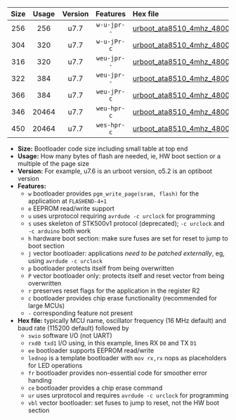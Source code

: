 |Size|Usage|Version|Features|Hex file|
|:-:|:-:|:-:|:-:|:--|
|256|256|u7.7|`w-u-jpr--`|[urboot_ata8510_4mhz_4800bps_swio_rxb0_txb1_lednop_ur_vbl.hex](https://raw.githubusercontent.com/stefanrueger/urboot.hex/main/mcus/ata8510/fcpu_4mhz/4800_bps/urboot_ata8510_4mhz_4800bps_swio_rxb0_txb1_lednop_ur_vbl.hex)|
|304|320|u7.7|`w-u-jPr-c`|[urboot_ata8510_4mhz_4800bps_swio_rxb0_txb1_lednop_fr_ce_ur_vbl.hex](https://raw.githubusercontent.com/stefanrueger/urboot.hex/main/mcus/ata8510/fcpu_4mhz/4800_bps/urboot_ata8510_4mhz_4800bps_swio_rxb0_txb1_lednop_fr_ce_ur_vbl.hex)|
|316|320|u7.7|`weu-jpr--`|[urboot_ata8510_4mhz_4800bps_swio_rxb0_txb1_ee_ur_vbl.hex](https://raw.githubusercontent.com/stefanrueger/urboot.hex/main/mcus/ata8510/fcpu_4mhz/4800_bps/urboot_ata8510_4mhz_4800bps_swio_rxb0_txb1_ee_ur_vbl.hex)|
|322|384|u7.7|`weu-jpr--`|[urboot_ata8510_4mhz_4800bps_swio_rxb0_txb1_ee_lednop_ur_vbl.hex](https://raw.githubusercontent.com/stefanrueger/urboot.hex/main/mcus/ata8510/fcpu_4mhz/4800_bps/urboot_ata8510_4mhz_4800bps_swio_rxb0_txb1_ee_lednop_ur_vbl.hex)|
|366|384|u7.7|`weu-jPr-c`|[urboot_ata8510_4mhz_4800bps_swio_rxb0_txb1_ee_lednop_fr_ce_ur_vbl.hex](https://raw.githubusercontent.com/stefanrueger/urboot.hex/main/mcus/ata8510/fcpu_4mhz/4800_bps/urboot_ata8510_4mhz_4800bps_swio_rxb0_txb1_ee_lednop_fr_ce_ur_vbl.hex)|
|346|20464|u7.7|`weu-hpr-c`|[urboot_ata8510_4mhz_4800bps_swio_rxb0_txb1_ee_lednop_fr_ce_ur.hex](https://raw.githubusercontent.com/stefanrueger/urboot.hex/main/mcus/ata8510/fcpu_4mhz/4800_bps/urboot_ata8510_4mhz_4800bps_swio_rxb0_txb1_ee_lednop_fr_ce_ur.hex)|
|450|20464|u7.7|`wes-hpr-c`|[urboot_ata8510_4mhz_4800bps_swio_rxb0_txb1_ee_lednop_fr_ce.hex](https://raw.githubusercontent.com/stefanrueger/urboot.hex/main/mcus/ata8510/fcpu_4mhz/4800_bps/urboot_ata8510_4mhz_4800bps_swio_rxb0_txb1_ee_lednop_fr_ce.hex)|

- **Size:** Bootloader code size including small table at top end
- **Usage:** How many bytes of flash are needed, ie, HW boot section or a multiple of the page size
- **Version:** For example, u7.6 is an urboot version, o5.2 is an optiboot version
- **Features:**
  + `w` bootloader provides `pgm_write_page(sram, flash)` for the application at `FLASHEND-4+1`
  + `e` EEPROM read/write support
  + `u` uses urprotocol requiring `avrdude -c urclock` for programming
  + `s` uses skeleton of STK500v1 protocol (deprecated); `-c urclock` and `-c arduino` both work
  + `h` hardware boot section: make sure fuses are set for reset to jump to boot section
  + `j` vector bootloader: applications *need to be patched externally*, eg, using `avrdude -c urclock`
  + `p` bootloader protects itself from being overwritten
  + `P` vector bootloader only: protects itself and reset vector from being overwritten
  + `r` preserves reset flags for the application in the register R2
  + `c` bootloader provides chip erase functionality (recommended for large MCUs)
  + `-` corresponding feature not present
- **Hex file:** typically MCU name, oscillator frequency (16 MHz default) and baud rate (115200 default) followed by
  + `swio` software I/O (not UART)
  + `rxd0 txd1` I/O using, in this example, lines RX `D0` and TX `D1`
  + `ee` bootloader supports EEPROM read/write
  + `lednop` is a template bootloader with `mov rx,rx` nops as placeholders for LED operations
  + `fr` bootloader provides non-essential code for smoother error handing
  + `ce` bootloader provides a chip erase command
  + `ur` uses urprotocol and requires `avrdude -c urclock` for programming
  + `vbl` vector bootloader: set fuses to jump to reset, not the HW boot section
